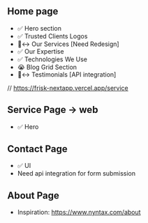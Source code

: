 Home page
-------------------
- ✅ Hero section
- ✅ Trusted Clients Logos
- 🙂‍↔️ Our Services [Need Redesign]
- ✅ Our Expertise
- ✅ Technologies We Use
- 😭 Blog Grid Section
- 🙂‍↔️ Testimonials [API integration]

// https://frisk-nextapp.vercel.app/service

Service Page -> web
-------------------
- ✅ Hero


Contact Page
-------------------
- ✅ UI
- Need api integration for form submission

About Page
-------------------
- Inspiration: https://www.nyntax.com/about